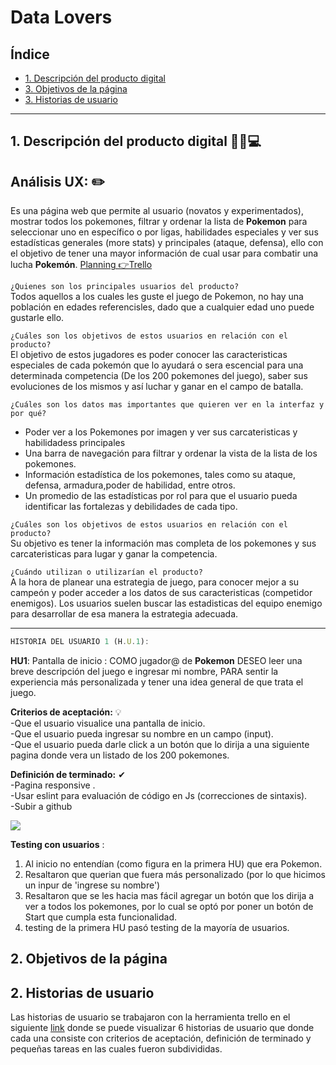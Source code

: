 # Data Lovers

## Índice

* [1. Descripción del producto  digital](#1-descripción-del-producto_digital)
* [3. Objetivos de la página](#3-objetivos-de-la-página)
* [3. Historias de usuario](#3-historias-de-usuario)


***

## 1. Descripción del producto digital 👩‍💻💻

## Análisis UX: ✏️
Es una página web que permite al usuario (novatos y experimentados), mostrar todos los pokemones, filtrar y ordenar la lista de **Pokemon** para seleccionar uno en específico  o por ligas, habilidades especiales y ver sus estadísticas generales (more stats) y principales (ataque, defensa), ello con el objetivo de tener una mayor información de cual usar para combatir una lucha **Pokemón**.
[Planning 👉Trello](https://trello.com/b/GhE9iODV/proyectolaboratoriadatalovers)

`¿Quienes son los principales usuarios del producto?`
<br>
Todos aquellos a los cuales les guste el juego de Pokemon, no hay una población en edades referencisles, dado que a cualquier
edad uno puede gustarle ello.

`¿Cuáles son los objetivos de estos usuarios en relación con el producto?`
<br>
El objetivo de estos jugadores es poder conocer las caracteristicas especiales de cada pokemón que lo ayudará o sera escencial 
para una determinada competencia (De los 200 pokemones del juego), saber sus evoluciones de los mismos y así luchar y ganar en el campo de batalla.

`¿Cuáles son los datos mas importantes que quieren ver en la interfaz y por qué?`
<br>
* Poder ver a los Pokemones por imagen y ver sus carcateristicas y habilidadess principales<br>
* Una barra de navegación para filtrar y ordenar la vista de la lista de los pokemones.<br>
* Información estadística de los pokemones, tales como su ataque, defensa, armadura,poder de habilidad, entre otros. <br>
* Un promedio de las estadísticas por rol para que el usuario pueda identificar las fortalezas y debilidades de cada tipo. <br>

`¿Cuáles son los objetivos de estos usuarios en relación con el producto?`
<br>
Su objetivo es tener la información mas completa de los pokemones y sus carcateristicas para lugar y ganar la competencia.

`¿Cuándo utilizan o utilizarían el producto?`
<br>
A la hora de planear una estrategia de juego, para conocer mejor a su campeón y poder acceder a los datos de sus caracteristicas (competidor enemigos). Los usuarios suelen buscar las estadisticas del equipo enemigo para desarrollar de esa manera la estrategia adecuada.

***************************************
```js
HISTORIA DEL USUARIO 1 (H.U.1): 
```

**HU1**: Pantalla de inicio : COMO jugador@ de **Pokemon** DESEO leer una breve descripción del juego e ingresar mi nombre, PARA sentir la experiencia más personalizada y tener una idea general de que trata el juego.

**Criterios de aceptación:** 💡
<br>
-Que el usuario visualice una pantalla de inicio.<br>
-Que el usuario pueda ingresar su nombre en un campo (input).<br>
-Que el usuario pueda darle click a un botón que lo dirija a una siguiente pagina donde vera un listado de los 200 pokemones.

**Definición de terminado:** ✔ 
<br>
-Pagina responsive .<br>
-Usar eslint para evaluación de código en Js (correcciones de sintaxis).<br>
-Subir a github <br>

![](./src/assets/HU/int1BFmofidicada.jpeg) <!-- Aqui agregar imagen de baja fifelifdad -->

**Testing con usuarios** :

1. Al inicio no entendían (como figura en la primera HU) que era Pokemon.
2. Resaltaron que querian que fuera más personalizado (por lo que hicimos un inpur de 'ingrese su nombre') 
3. Resaltaron que se les hacia mas fácil agregar un botón que los dirija a ver a todos los pokemones, por lo cual 
se optó por poner un botón de Start que cumpla esta funcionalidad.
4. testing de la primera HU pasó testing de la mayoría de usuarios.



## 2. Objetivos de la página


## 2. Historias de usuario
Las historias de usuario se trabajaron con la herramienta trello en el siguiente [link](https://docs.google.com/spreadsheets/d/1GsK5vld-C2ez0haIdeOaHLzAGcNznEmK/edit#gid=1442775653) donde se puede visualizar 6 historias de usuario que donde cada una consiste con criterios de aceptación, definición de terminado y pequeñas tareas en las cuales fueron subdivididas.



